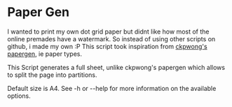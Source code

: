 # Paper Gen
I wanted to print my own dot grid paper but didnt like how most of the online premades have a watermark.
So instead of using other scripts on github, i made my own :P
This script took inspiration from [ckpwong's papergen](https://github.com/ckpwong/papergen), ie paper types.

This Script generates a full sheet, unlike ckpwong's papergen which allows to split the page into partitions.

Default size is A4. See -h or --help for more information on the available options.
